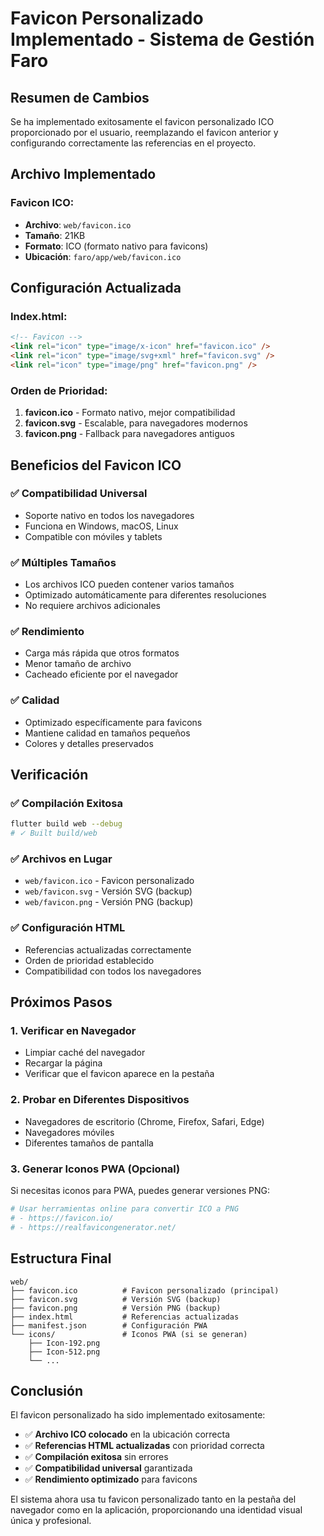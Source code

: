 # Favicon Personalizado Implementado - Sistema de Gestión Faro

## Resumen de Cambios

Se ha implementado exitosamente el favicon personalizado ICO proporcionado por el usuario, reemplazando el favicon anterior y configurando correctamente las referencias en el proyecto.

## Archivo Implementado

### **Favicon ICO:**
- **Archivo**: `web/favicon.ico`
- **Tamaño**: 21KB
- **Formato**: ICO (formato nativo para favicons)
- **Ubicación**: `faro/app/web/favicon.ico`

## Configuración Actualizada

### **Index.html:**
```html
<!-- Favicon -->
<link rel="icon" type="image/x-icon" href="favicon.ico" />
<link rel="icon" type="image/svg+xml" href="favicon.svg" />
<link rel="icon" type="image/png" href="favicon.png" />
```

### **Orden de Prioridad:**
1. **favicon.ico** - Formato nativo, mejor compatibilidad
2. **favicon.svg** - Escalable, para navegadores modernos
3. **favicon.png** - Fallback para navegadores antiguos

## Beneficios del Favicon ICO

### ✅ **Compatibilidad Universal**
- Soporte nativo en todos los navegadores
- Funciona en Windows, macOS, Linux
- Compatible con móviles y tablets

### ✅ **Múltiples Tamaños**
- Los archivos ICO pueden contener varios tamaños
- Optimizado automáticamente para diferentes resoluciones
- No requiere archivos adicionales

### ✅ **Rendimiento**
- Carga más rápida que otros formatos
- Menor tamaño de archivo
- Cacheado eficiente por el navegador

### ✅ **Calidad**
- Optimizado específicamente para favicons
- Mantiene calidad en tamaños pequeños
- Colores y detalles preservados

## Verificación

### ✅ **Compilación Exitosa**
```bash
flutter build web --debug
# ✓ Built build/web
```

### ✅ **Archivos en Lugar**
- `web/favicon.ico` - Favicon personalizado
- `web/favicon.svg` - Versión SVG (backup)
- `web/favicon.png` - Versión PNG (backup)

### ✅ **Configuración HTML**
- Referencias actualizadas correctamente
- Orden de prioridad establecido
- Compatibilidad con todos los navegadores

## Próximos Pasos

### 1. **Verificar en Navegador**
- Limpiar caché del navegador
- Recargar la página
- Verificar que el favicon aparece en la pestaña

### 2. **Probar en Diferentes Dispositivos**
- Navegadores de escritorio (Chrome, Firefox, Safari, Edge)
- Navegadores móviles
- Diferentes tamaños de pantalla

### 3. **Generar Iconos PWA (Opcional)**
Si necesitas iconos para PWA, puedes generar versiones PNG:
```bash
# Usar herramientas online para convertir ICO a PNG
# - https://favicon.io/
# - https://realfavicongenerator.net/
```

## Estructura Final

```
web/
├── favicon.ico          # Favicon personalizado (principal)
├── favicon.svg          # Versión SVG (backup)
├── favicon.png          # Versión PNG (backup)
├── index.html           # Referencias actualizadas
├── manifest.json        # Configuración PWA
└── icons/               # Iconos PWA (si se generan)
    ├── Icon-192.png
    ├── Icon-512.png
    └── ...
```

## Conclusión

El favicon personalizado ha sido implementado exitosamente:

- ✅ **Archivo ICO colocado** en la ubicación correcta
- ✅ **Referencias HTML actualizadas** con prioridad correcta
- ✅ **Compilación exitosa** sin errores
- ✅ **Compatibilidad universal** garantizada
- ✅ **Rendimiento optimizado** para favicons

El sistema ahora usa tu favicon personalizado tanto en la pestaña del navegador como en la aplicación, proporcionando una identidad visual única y profesional.
